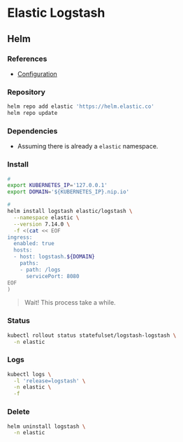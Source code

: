 # Elastic Logstash

## Helm

### References

- [Configuration](https://github.com/elastic/helm-charts/tree/master/logstash#configuration)

### Repository

```sh
helm repo add elastic 'https://helm.elastic.co'
helm repo update
```

### Dependencies

- Assuming there is already a `elastic` namespace.

### Install

```sh
#
export KUBERNETES_IP='127.0.0.1'
export DOMAIN='${KUBERNETES_IP}.nip.io'

#
helm install logstash elastic/logstash \
  --namespace elastic \
  --version 7.14.0 \
  -f <(cat << EOF
ingress:
  enabled: true
  hosts:
  - host: logstash.${DOMAIN}
    paths:
    - path: /logs
      servicePort: 8080
EOF
)
```

> Wait! This process take a while.

### Status

```sh
kubectl rollout status statefulset/logstash-logstash \
  -n elastic
```

### Logs

```sh
kubectl logs \
  -l 'release=logstash' \
  -n elastic \
  -f
```

### Delete

```sh
helm uninstall logstash \
  -n elastic
```
